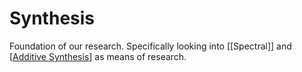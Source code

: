 # Synthesis

Foundation of our research.
Specifically looking into [[Spectral]] and [[Additive Synthesis]] as means of research.

[//begin]: # "Autogenerated link references for markdown compatibility"
[Additive Synthesis]: <Additive Synthesis.md> "Additive Synthesis"
[//end]: # "Autogenerated link references"